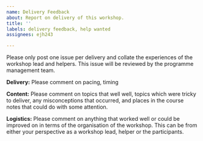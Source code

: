```yaml
---
name: Delivery Feedback
about: Report on delivery of this workshop.
title: ''
labels: delivery feedback, help wanted
assignees: ejh243

---
```


Please only post one issue per delivery and collate the experiences of the workshop lead and helpers. This issue will be reviewed by the programme management team.

**Delivery:** Please comment on pacing, timing

**Content:** Please comment on topics that well well, topics which were tricky to deliver, any misconceptions that occurred, and places in the course notes that could do with some attention. 

**Logistics:** Please comment on anything that worked well or could be improved on in terms of the organisation of the workshop. This can be from either your perspective as a workshop lead, helper or the participants.
